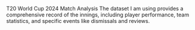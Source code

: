 T20 World Cup 2024 Match Analysis
The dataset I am using provides a comprehensive record of the innings, including player performance, team statistics, and specific events like dismissals and reviews. 
